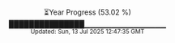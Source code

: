 <p align="center">
⏳Year Progress (53.02 %) <br>
███████████████▁▁▁▁▁▁▁▁▁▁▁▁▁▁▁ <br>
<sub>Updated: Sun, 13 Jul 2025 12:47:35 GMT</sub>
</p>


